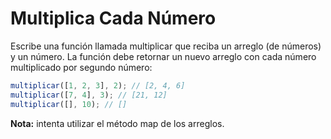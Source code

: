 # Multiplica Cada Número

Escribe una función llamada multiplicar que reciba un arreglo (de números) y un número. La función debe retornar un nuevo arreglo con cada número multiplicado por segundo número:

```javascript
multiplicar([1, 2, 3], 2); // [2, 4, 6]
multiplicar([7, 4], 3); // [21, 12]
multiplicar([], 10); // []
```

**Nota:** intenta utilizar el método map de los arreglos.
